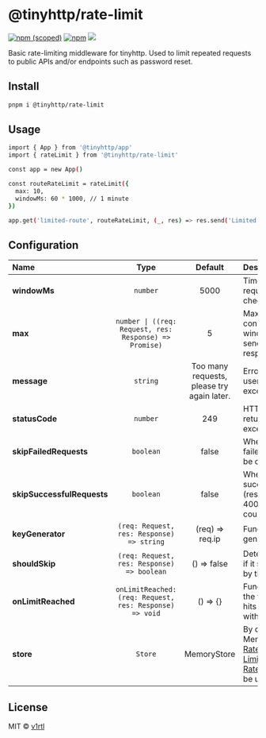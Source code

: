 # @tinyhttp/rate-limit

[![npm (scoped)][npm-badge]](https://npmjs.com/package/@tinyhttp/rate-limit) [![npm][dl-badge]](https://npmjs.com/package/@tinyhttp/rate-limit) [![][web-badge]](https://tinyhttp.v1rtl.site/mw/rate-limit)

Basic rate-limiting middleware for tinyhttp. Used to limit repeated requests to public APIs and/or endpoints such as password reset.

## Install

```sh
pnpm i @tinyhttp/rate-limit
```

## Usage

```sh
import { App } from '@tinyhttp/app'
import { rateLimit } from '@tinyhttp/rate-limit'

const app = new App()

const routeRateLimit = rateLimit({
  max: 10,
  windowMs: 60 * 1000, // 1 minute
})

app.get('limited-route', routeRateLimit, (_, res) => res.send('Limited route'))
```

## Configuration

| Name                       |                                     Type                                      |                  Default                   | Description                                                                                                                                                                                                                                                              |
| :------------------------- | :---------------------------------------------------------------------------: | :----------------------------------------: | :----------------------------------------------------------------------------------------------------------------------------------------------------------------------------------------------------------------------------------------------------------------------- |
| **windowMs**               |                              <code>number</code>                              |                    5000                    | Timeframe for which requests are checked/remembered.                                                                                                                                                                                                                     |
| **max**                    | <code>number &#124; ((req: Request, res: Response) => Promise<number>)</code> |                     5                      | Max number of connections during windowMs before sending a 429 response.                                                                                                                                                                                                 |
| **message**                |                              <code>string</code>                              | Too many requests, please try again later. | Error message sent to user when max is exceeded.                                                                                                                                                                                                                         |
| **statusCode**             |                              <code>number</code>                              |                    249                     | HTTP status code returned when max is exceeded.                                                                                                                                                                                                                          |
| **skipFailedRequests**     |                             <code>boolean</code>                              |                   false                    | When set to true, failed requests won't be counted.                                                                                                                                                                                                                      |
| **skipSuccessfulRequests** |                             <code>boolean</code>                              |                   false                    | When set to true successful requests (response status < 400) won't be counted.                                                                                                                                                                                           |
| **keyGenerator**           |             <code>(req: Request, res: Response) => string</code>              |              (req) => req.ip               | Function used to generate keys.                                                                                                                                                                                                                                          |
| **shouldSkip**             |             <code>(req: Request, res: Response) => boolean</code>             |                () => false                 | Determine per request if it should be skipped by the middleware                                                                                                                                                                                                          |
| **onLimitReached**         |      <code>onLimitReached: (req: Request, res: Response) => void</code>       |                  () => {}                  | Function that is called the first time a user hits the rate limit within a given window.                                                                                                                                                                                 |
| **store**                  |                              <code>Store</code>                               |                MemoryStore                 | By default a MemoryStore is used. [Rate Limit Redis](https://www.npmjs.com/package/rate-limit-redis), [Rate Limit Memcached](https://www.npmjs.com/package/rate-limit-memcached) and [Rate Limit Mongo](https://www.npmjs.com/package/rate-limit-mongo) can be used too. |

## License

MIT © [v1rtl](https://v1rtl.site)

[npm-badge]: https://img.shields.io/npm/v/@tinyhttp/rate-limit?style=flat-square
[dl-badge]: https://img.shields.io/npm/dt/@tinyhttp/rate-limit?style=flat-square
[web-badge]: https://img.shields.io/badge/website-visit-hotpink?style=flat-square
